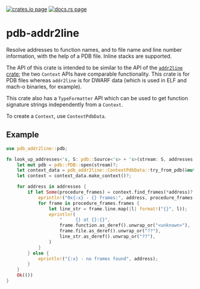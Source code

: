 [![crates.io page](http://meritbadge.herokuapp.com/pdb-addr2line)](https://crates.io/crates/pdb-addr2line)
[![docs.rs page](https://docs.rs/pdb-addr2line/badge.svg)](https://docs.rs/pdb-addr2line/)

# pdb-addr2line

Resolve addresses to function names, and to file name and line number
information, with the help of a PDB file. Inline stacks are supported.

The API of this crate is intended to be similar to the API of the
[`addr2line` crate](https://docs.rs/addr2line/); the two `Context` APIs
have comparable functionality. This crate is for PDB files whereas `addr2line`
is for DWARF data (which is used in ELF and mach-o binaries, for example).

This crate also has a `TypeFormatter` API which can be used to get function signature
strings independently from a `Context`.

To create a `Context`, use `ContextPdbData`.

## Example

```rust
use pdb_addr2line::pdb;

fn look_up_addresses<'s, S: pdb::Source<'s> + 's>(stream: S, addresses: &[u32]) -> pdb::Result<()> {
    let mut pdb = pdb::PDB::open(stream)?;
    let context_data = pdb_addr2line::ContextPdbData::try_from_pdb(&mut pdb)?;
    let context = context_data.make_context()?;

    for address in addresses {
        if let Some(procedure_frames) = context.find_frames(*address)? {
            eprintln!("0x{:x} - {} frames:", address, procedure_frames.frames.len());
            for frame in procedure_frames.frames {
                let line_str = frame.line.map(|l| format!("{}", l));
                eprintln!(
                    "     {} at {}:{}",
                    frame.function.as_deref().unwrap_or("<unknown>"),
                    frame.file.as_deref().unwrap_or("??"),
                    line_str.as_deref().unwrap_or("??"),
                )
            }
        } else {
            eprintln!("{:x} - no frames found", address);
        }
    }
    Ok(())
}
```
